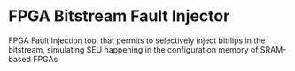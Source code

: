# FPGA Bitstream Fault Injector
FPGA Fault Injection tool that permits to selectively inject bitflips in the bitstream, simulating SEU happening in the configuration memory of SRAM-based FPGAs
